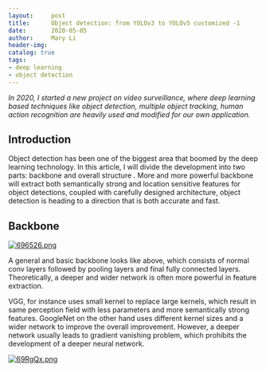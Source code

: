 ```yaml
---
layout:     post
title:      Object detection: from YOLOv3 to YOLOv5 customized -1
date:       2020-05-05
author:     Mary Li
header-img:
catalog: true
tags:
- deep learning
- object detection
---
```

_In 2020, I started a new project on video surveillance, where deep learning based techniques like object detection, 
multiple object tracking, human action recognition are heavily used and modified for our own application._


## Introduction

Object detection has been one of the biggest area that boomed by the deep learning technology. In this article, I will 
divide the development into two parts: backbone and overall structure . More and more powerful backbone will extract 
both semantically strong and location sensitive features for object detections, coupled with carefully designed architecture,
object detection is heading to a direction that is both accurate and fast.

## Backbone

[![696526.png](https://s3.ax1x.com/2021/02/28/696526.png)](https://imgtu.com/i/696526)

A general and basic backbone looks like above, which consists of normal conv layers followed by pooling layers and final
fully connected layers. Theoretically, a deeper and wider network is often more powerful in feature extraction. 

VGG, for instance uses small kernel to replace large kernels, which result in same perception field with less parameters
and more semantically strong features.  GoogleNet on the other hand uses different kernel sizes and a wider network to 
improve the overall improvement. However, a deeper network usually leads to gradient vanishing problem, which prohibits 
the development of a deeper neural network.

[![69RgQx.png](https://s3.ax1x.com/2021/02/28/69RgQx.png)](https://imgtu.com/i/69RgQx)

